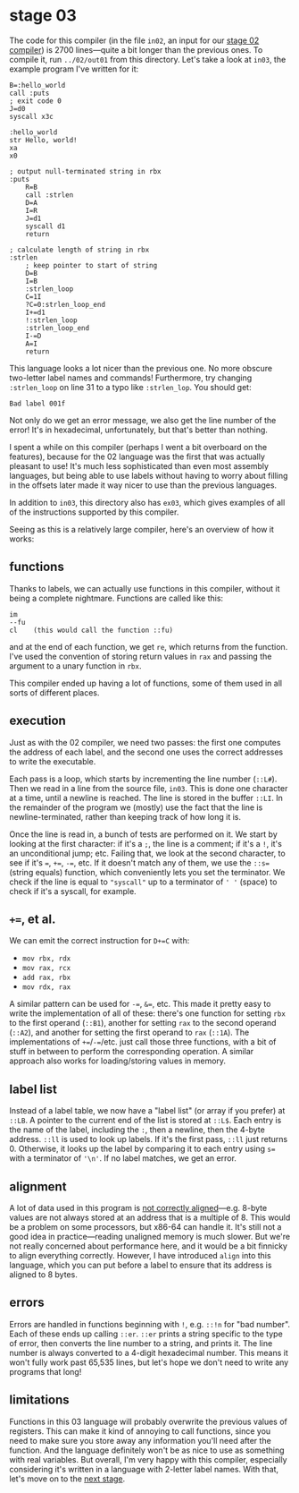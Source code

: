 # stage 03
The code for this compiler (in the file `in02`, an input for our [stage 02 compiler](../02/README.md))
is 2700 lines—quite a bit longer than the previous ones.
To compile it, run `../02/out01` from this directory.
Let's take a look at `in03`, the example program I've written for it:
```
B=:hello_world
call :puts
; exit code 0
J=d0
syscall x3c

:hello_world
str Hello, world!
xa
x0

; output null-terminated string in rbx
:puts
	R=B
	call :strlen
	D=A
	I=R
	J=d1
	syscall d1
	return

; calculate length of string in rbx
:strlen
	; keep pointer to start of string
	D=B
	I=B
	:strlen_loop
	C=1I
	?C=0:strlen_loop_end
	I+=d1
	!:strlen_loop
	:strlen_loop_end
	I-=D
	A=I	
	return
```
This language looks a lot nicer than the previous one. No more obscure two-letter label names
and commands! Furthermore, try changing `:strlen_loop` on line 31
to a typo like `:strlen_lop`. You should get:
```
Bad label 001f
```
Not only do we get an error message, we also get the line number
of the error! It's in hexadecimal, unfortunately, but that's
better than nothing.

I spent a while on this compiler (perhaps I went a bit overboard
on the features), because for the 02 language
was the first that was actually pleasant to use!
It's much less sophisticated than even most assembly languages,
but being able to use labels without having to worry about filling
in the offsets later made it way nicer to use than the previous
languages.

In addition to `in03`, this directory also has `ex03`,
which gives examples of all of the instructions supported by this compiler.

Seeing as this is a relatively large compiler,
here's an overview of how it works:

## functions

Thanks to labels, we can actually use functions in this compiler, without
it being a complete nightmare. Functions are called like this:
```
im
--fu
cl    (this would call the function ::fu)
```
and at the end of each function, we get `re`, which returns from the function.
I've used the convention of storing return values in `rax` and
passing the argument to a unary function in `rbx`.

This compiler ended up having a lot of functions, some of them used in all sorts
of different places.

## execution

Just as with the 02 compiler, we need two passes:
the first one
computes the address of each label,
and the second one uses the correct addresses to
write the executable.

Each pass is a loop, which starts by incrementing
the line number (`::L#`). Then we read in a line
from the source file, `in03`. This is done one character
at a time, until a newline is reached. The line is stored
in the buffer `::LI`. In the remainder of the program we
(mostly) use the fact that the line is newline-terminated,
rather than keeping track of how long it is.

Once the line is read in, a bunch of tests are performed on it.
We start by looking at the first character: if it's a `;`,
the line is a comment; if it's a `!`, it's an unconditional jump; etc.
Failing that, we look at the second character, to see if it's
`=`, `+=`, `-=`, etc. If it doesn't match any of them, we use
the `::s=` (string equals) function, which conveniently lets you
set the terminator. We check if the line is equal to `"syscall"`
up to a terminator of `' '` (space) to check if it's a syscall, for example.

## `+=`, et al.

We can emit the correct instruction for `D+=C` with:

- `mov rbx, rdx`
- `mov rax, rcx`
- `add rax, rbx`
- `mov rdx, rax`

A similar pattern can be used for `-=`, `&=`, etc.
This made it pretty easy to write the implementation of all of these:
there's one function for setting `rbx` to the first operand (`::B1`),
another for setting `rax` to the second operand (`::A2`), and another for
setting the first operand to `rax` (`::1A`). The implementations of
`+=`/`-=`/etc. just call those three functions, with a bit of stuff in between
to perform the corresponding operation.
A similar approach also works for loading/storing values in memory.

## label list

Instead of a label table, we now have a "label list" (or array
if you prefer) at `::LB`.
A pointer to the current end of the list is stored at `::L$`.
Each entry is the name of the label, including the `:`, then a newline,
then the 4-byte address.
`::ll` is used to look up labels. If it's the first pass,
`::ll` just returns 0. Otherwise, it looks up the label by
comparing it to each entry using `s=` with a terminator of `'\n'`.
If no label matches, we get an error.

## alignment
A lot of data used in this program is
[not correctly aligned](https://en.wikipedia.org/wiki/Bus_error#Unaligned_access)—e.g.
8-byte values are not always stored at an address that is a multiple of 8.
This would be a problem on some processors, but x86-64 can handle it.
It's still not a good idea in practice—reading unaligned memory
is much slower. But we're not really concerned about performance here,
and it would be a bit finnicky to align everything correctly.
However, I have introduced `align` into this language,
which you can put before a label to ensure that its address is aligned
to 8 bytes.

## errors

Errors are handled in functions beginning with `!`, e.g. `::!n` for "bad number".
Each of these ends up calling `::er`. `::er` prints
a string specific to the type of error, then
converts the line number to a string, and prints it.
The line number is always converted to a 4-digit hexadecimal number.
This means it won't fully work past 65,535 lines, but
let's hope we don't need to write any programs that long!

## limitations

Functions in this 03 language will probably overwrite the previous values
of registers. This can make it kind of annoying to call functions, since
you need to make sure you store away any information you'll need after the function.
And the language definitely won't be as nice to use as something with real variables. But overall,
I'm very happy with this compiler, especially considering it's written in a language with 2-letter label
names.
With that, let's move on to the [next stage](../04a/README.md).
